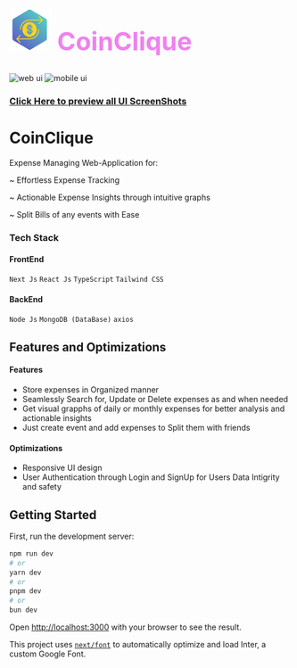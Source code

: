 
<h1 style="color: violet; font:bold; font-size:45px"><img height="75" width="75" src="https://github.com/amey5111/Coin_Clique/blob/main/public/logo004.png?raw=true" alt="HTML"></img> CoinClique</h1>


<img height="50%" width="50%" src="https://s9.gifyu.com/images/SZa2H.gif" alt="web ui"></img>
<img height="50%" width="50%" src="https://github.com/amey5111/amey5111/blob/main/coinclique%20images/coinclique%20part%202.gif?raw=true" alt="mobile ui"></img>

### [Click Here to preview all UI ScreenShots]()
# CoinClique

Expense Managing Web-Application for:

~ Effortless Expense Tracking

~ Actionable Expense Insights through intuitive graphs

~ Split Bills of any events with Ease

### Tech Stack

#### FrontEnd

```Next Js``` ```React Js``` ```TypeScript``` ```Tailwind CSS```

#### BackEnd
```Node Js``` ```MongoDB (DataBase)``` ```axios```

## Features and Optimizations

#### Features
- Store expenses in Organized manner
- Seamlessly Search for, Update or Delete expenses as and when needed 
- Get visual grapphs of daily or monthly expenses for better analysis and actionable insights
- Just create event and add expenses to Split them with friends 

#### Optimizations
- Responsive UI design 
- User Authentication through Login and SignUp for Users Data Intigrity and safety


## Getting Started

First, run the development server:

```bash
npm run dev
# or
yarn dev
# or
pnpm dev
# or
bun dev
```

Open [http://localhost:3000](http://localhost:3000) with your browser to see the result.

This project uses [`next/font`](https://nextjs.org/docs/basic-features/font-optimization) to automatically optimize and load Inter, a custom Google Font.
